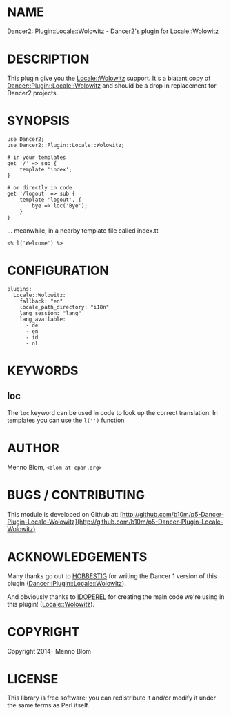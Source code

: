 # NAME

Dancer2::Plugin::Locale::Wolowitz - Dancer2's plugin for Locale::Wolowitz

# DESCRIPTION

This plugin give you the [Locale::Wolowitz](https://metacpan.org/pod/Locale::Wolowitz) support. It's a blatant copy of
[Dancer::Plugin::Locale::Wolowitz](https://metacpan.org/pod/Dancer::Plugin::Locale::Wolowitz) and should be a drop in replacement
for Dancer2 projects.

# SYNOPSIS

    use Dancer2;
    use Dancer2::Plugin::Locale::Wolowitz;

    # in your templates
    get '/' => sub {
        template 'index';
    }

    # or directly in code
    get '/logout' => sub {
        template 'logout', {
            bye => loc('Bye');
        }
    }

... meanwhile, in a nearby template file called index.tt

    <% l('Welcome') %>

# CONFIGURATION

    plugins:
      Locale::Wolowitz:
        fallback: "en"
        locale_path_directory: "i18n"
        lang_session: "lang"
        lang_available:
          - de
          - en
          - id
          - nl

# KEYWORDS

## loc

The `loc` keyword can be used in code to look up the correct translation. In
templates you can use the `l('')` function

# AUTHOR

Menno Blom, `<blom at cpan.org>`

# BUGS / CONTRIBUTING

This module is developed on Github at:
[http://github.com/b10m/p5-Dancer-Plugin-Locale-Wolowitz](http://github.com/b10m/p5-Dancer-Plugin-Locale-Wolowitz)

# ACKNOWLEDGEMENTS

Many thanks go out to [HOBBESTIG](https://metacpan.org/author/HOBBESTIG) for
writing the Dancer 1 version of this plugin ([Dancer::Plugin::Locale::Wolowitz](https://metacpan.org/pod/Dancer::Plugin::Locale::Wolowitz)).

And obviously thanks to [IDOPEREL](https://metacpan.org/author/IDOPEREL) for
creating the main code we're using in this plugin! ([Locale::Wolowitz](https://metacpan.org/pod/Locale::Wolowitz)).

# COPYRIGHT

Copyright 2014- Menno Blom

# LICENSE

This library is free software; you can redistribute it and/or modify
it under the same terms as Perl itself.
